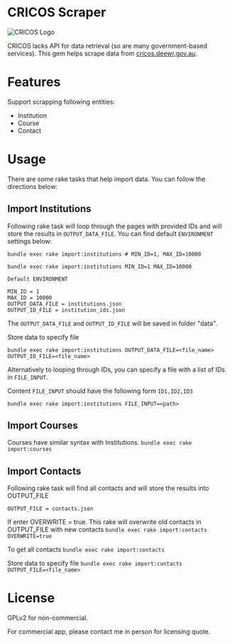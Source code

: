 # CRICOS Scraper

![CRICOS Logo](http://cricos.deewr.gov.au/images/cricos.gif)

CRICOS lacks API for data retrieval (so are many government-based services). This gem
helps scrape data from [cricos.deewr.gov.au](http://cricos.deewr.gov.au/).

# Features

Support scrapping following entities:

* Institution
* Course
* Contact

# Usage
  
There are some rake tasks that help import data. You can follow the directions below:

## Import Institutions

Following rake task will loop through the pages with provided IDs and will store the results in `OUTPUT_DATA_FILE`. You can find default `ENVIRONMENT` settings below:


```
bundle exec rake import:institutions # MIN_ID=1, MAX_ID=10000
```

```
bundle exec rake import:institutions MIN_ID=1 MAX_ID=10000
```

```
Default ENVIRONMENT

MIN_ID = 1
MAX_ID = 10000
OUTPUT_DATA_FILE = institutions.json
OUTPUT_ID_FILE = institution_ids.json
```

The `OUTPUT_DATA_FILE` and `OUTPUT_ID_FILE` will be saved in folder "data".

Store data to specify file

```
bundle exec rake import:institutions OUTPUT_DATA_FILE=<file_name> OUTPUT_ID_FILE=<file_name>
```

Alternatively to looping through IDs, you can specify a file with a list of IDs in `FILE_INPUT`.

Content `FILE_INPUT` should have the following form `ID1,ID2,ID3`

```
bundle exec rake import:institutions FILE_INPUT=<path>
```


## Import Courses 
  Courses have similar syntax with Institutions.
  <code>bundle exec rake import:courses</code>

## Import Contacts

  Following rake task will find all contacts and will store the results into OUTPUT_FILE

  <code>OUTPUT_FILE = contacts.json</code>

  If enter OVERWRITE = true. This rake will overwrite old contacts in OUTPUT_FILE with new contacts
  <code>bundle exec rake import:contacts OVERWRITE=true</code>
  
  To get all contacts
  <code>bundle exec rake import:contacts</code>

  Store data to specify file
  <code>bundle exec rake import:contacts OUTPUT_FILE=<file_name></code>


# License

GPLv2 for non-commercial.

For commercial app, please contact me in person for licensing quote.
